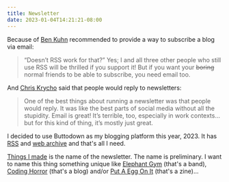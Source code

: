 ```yaml
---
title: Newsletter
date: 2023-01-04T14:21:21-08:00
---
```

Because of [Ben Kuhn](https://www.benkuhn.net/writing/) recommended to provide a way to subscribe a blog via email:

> “Doesn’t RSS work for that?” Yes; I and all three other people who still use RSS will be thrilled if you support it! But if you want your ~~boring~~ normal friends to be able to subscribe, you need email too.

And [Chris Krycho](https://v5.chriskrycho.com/journal/please-reply/) said that people would reply to newsletters:

> One of the best things about running a newsletter was that people would reply. It was like the best parts of social media without all the stupidity. Email is great! It’s terrible, too, especially in work contexts… but for this kind of thing, it’s mostly just great.

I decided to use Buttodown as my blogging platform this year, 2023. It has [RSS](https://buttondown.email/kazuyoshi/rss) and [web archive](https://buttondown.email/kazuyoshi/archive) and that's all I need.

[Things I made](https://buttondown.email/kazuyoshi) is the name of the newsletter. The name is preliminary. I want to name this thing something unique like [Elephant Gym](https://elephant-gym.bandcamp.com/) (that's a band), [Coding Horror](https://blog.codinghorror.com/) (that's a blog) and/or [Put A Egg On It](http://www.putaeggonit.com/) (that's a zine)...
